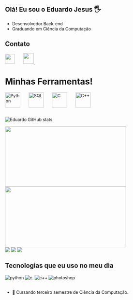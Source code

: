## Olá! Eu sou o Eduardo Jesus 🖐️

- Desenvolvedor Back-end
- Graduando em Ciência da Computação

<h2>Contato</h2>

<a href="https://www.linkedin.com/in/eduardojesusperes/"><img width="32px" src="https://i.imgur.com/AcHYLap.png" /></a>
  &#8287;&#8287;&#8287;&#8287;&#8287;
   <a href="https://www.instagram.com/eduardojezus/">
     <img width="35px" src="https://i.imgur.com/6BYHKps.png" />
   </a>
     &#8287;&#8287;&#8287;&#8287;&#8287;
   </a>
 </div>

</div>

<div>
<h1>Minhas Ferramentas!</h1>
<div>
<img align="center" alt="Python" height="50" width"50" src="https://cdn.jsdelivr.net/gh/devicons/devicon@latest/icons/python/python-original.svg" />
  &#8287;&#8287;&#8287;&#8287;&#8287;
<img align="center" alt="SQL" height="50" width"50" src="https://cdn.jsdelivr.net/gh/devicons/devicon@latest/icons/azuresqldatabase/azuresqldatabase-original.svg" />
  &#8287;&#8287;&#8287;&#8287;&#8287;
<img align="center" alt="C" height="50" width"50" src="https://cdn.jsdelivr.net/gh/devicons/devicon@latest/icons/c/c-original.svg" />
  &#8287;&#8287;&#8287;&#8287;&#8287;
<img align="center" alt="C++" height="50" width"50" src="https://cdn.jsdelivr.net/gh/devicons/devicon@latest/icons/cplusplus/cplusplus-original.svg" />
  &#8287;&#8287;&#8287;&#8287;&#8287;
<link rel="stylesheet" type='text/css' href="https://cdn.jsdelivr.net/gh/devicons/devicon@latest/devicon.min.css" />
<i class="devicon-azuresqldatabase-plain colored"></i>
  &#8287;&#8287;&#8287;&#8287;&#8287;  
</div style="display: inline_block"><br>

![Eduardo GitHub stats](https://github-readme-stats.vercel.app/api?username=EdwJezus&show_icons=true&theme=react&count_private=true)

 <img height="200px" width="400px" src="https://github-readme-stats.vercel.app/api?username=EdwJezus&show_icons=true&theme=react&count_private=true"/>
 <img height="200px" width="400px" src="https://github-readme-stats.vercel.app/api/top-langs/?username=EdwJezus&layout=compact&langs_count=7&hide_border=true&title_color=FFf&icon_color=66cC00&text_color=fFF&bg_color=080909"/>

<div> 
  <a href = "mailto:eduuhjesus14@gmail.com"><img src="https://img.shields.io/badge/-Gmail-%23333?style=for-the-badge&logo=gmail&logoColor=white" target="_blank"></a>
  <a href="https://www.linkedin.com/in/eduardo-jesus-932342268" target="_blank"><img src="https://img.shields.io/badge/-LinkedIn-%230077B5?style=for-the-badge&logo=linkedin&logoColor=white" target="_blank"></a> 
  <a href="https://replit.com/@EduardoJezus" target="_blank"><img src="https://img.shields.io/badge/replit-667881?style=for-the-badge&logo=replit&logoColor=white" target="_blank"></a> 
</div>

## Tecnologias que eu uso no meu dia
<div style="display: inline_block">
  
  <img align="center" alt="python" src="https://img.shields.io/badge/Python-FFD966?style=for-the-badge&logo=python&logoColor=black" />
  <img align="center" alt="c." src="https://img.shields.io/badge/C-00599C?style=for-the-badge&logo=c&logoColor=white" />
  <img align="center" alt="c++" src="https://img.shields.io/badge/c++-00599C?style=for-the-badge&logo=c%2B%2B&logoColor=white"/>
  <img align="center" alt="photoshop" src="https://img.shields.io/badge/Adobe%20Photoshop-31A8FF?style=for-the-badge&logo=Adobe%20Photoshop&logoColor=black"/>
  
</div><br/>

- 📒 Cursando terceiro semestre de Ciência da Computação.
